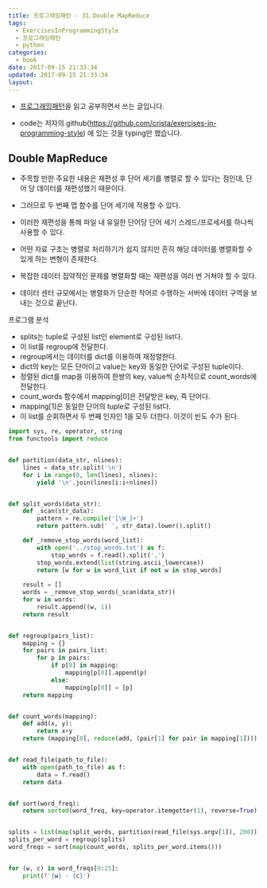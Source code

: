 ```yaml
---
title: 프로그래밍패턴 - 31.Double MapReduce
tags:
  - ExercisesInProgrammingStyle
  - 프로그래밍패턴
  - python
categories:
  - book
date: 2017-09-15 21:33:34
updated: 2017-09-15 21:33:34
layout:
---
```


* [프로그래밍패턴](http://wikibook.co.kr/programming-patterns/)을 읽고 공부하면서 쓰는 글입니다.

* code는 저자의 github(https://github.com/crista/exercises-in-programming-style) 에 있는 것을 typing만 했습니다. 

## Double MapReduce

* 주목할 만한 주요한 내용은 재편성 후 단어 세기를 병렬로 할 수 있다는 점인데, 단어 당 데이터를 재편성했기 때문이다.
* 그러므로 두 번째 맵 함수를 단어 세기에 적용할 수 있다.

* 이러한 재편성을 통해 파일 내 유일한 단어당 단어 세기 스레드/프로세서를 하나씩 사용할 수 있다.

* 어떤 자료 구조는 병렬로 처리하기가 쉽지 않지만 흔히 해당 데이터를 병렬화할 수 있게 하는 변형이 존재한다.

* 복잡한 데이터 집약적인 문제를 병렬화할 때는 재편성을 여러 번 거쳐야 할 수 있다.
 
* 데이터 센터 규모에서는 병렬화가 단순한 작어르 수행하는 서버에 데이터 구역을 보내는 것으로 끝난다.
 
프로그램 분석
* splits는 tuple로 구성된 list인 element로 구성된 list다.
* 이 list를 regroup에 전달한다.
* regroup에서는 데이터를 dict를 이용하여 재정렬한다.
* dict의 key는 모든 단어이고 value는 key와 동일한 단어로 구성된 tuple이다.
* 정렬된 dict를 map을 이용하여 한쌍의 key, value씩 순차적으로 count_words에 전달한다.
* count_words 함수에서 mapping[0]은 전달받은 key, 즉 단어다.
* mapping[1]은 동일한 단어의 tuple로 구성된 list다.
* 이 list를 순회하면서 두 번째 인자인 1을 모두 더한다. 이것이 빈도 수가 된다.

```py
import sys, re, operator, string
from functools import reduce


def partition(data_str, nlines):
    lines = data_str.split('\n')
    for i in range(0, len(lines), nlines):
        yield '\n'.join(lines[i:i+nlines])


def split_words(data_str):
    def _scan(str_data):
        pattern = re.compile('[\W_]+')
        return pattern.sub(' ', str_data).lower().split()

    def _remove_stop_words(word_list):
        with open('../stop_words.txt') as f:
            stop_words = f.read().split(',')
        stop_words.extend(list(string.ascii_lowercase))
        return [w for w in word_list if not w in stop_words]
    
    result = []
    words = _remove_stop_words(_scan(data_str))
    for w in words:
        result.append((w, 1))
    return result


def regroup(pairs_list):
    mapping = {}
    for pairs in pairs_list:
        for p in pairs:
            if p[0] in mapping:
                mapping[p[0]].append(p)
            else:
                mapping[p[0]] = [p]
    return mapping


def count_words(mapping):
    def add(x, y):
        return x+y
    return (mapping[0], reduce(add, (pair[1] for pair in mapping[1])))


def read_file(path_to_file):
    with open(path_to_file) as f:
        data = f.read()
    return data


def sort(word_freq):
    return sorted(word_freq, key=operator.itemgetter(1), reverse=True)


splits = list(map(split_words, partition(read_file(sys.argv[1]), 200)))
splits_per_word = regroup(splits)
word_freqs = sort(map(count_words, splits_per_word.items()))


for (w, c) in word_freqs[0:25]:
    print(f'{w} - {c}')

```